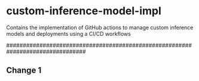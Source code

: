 # custom-inference-model-impl
Contains the implementation of GitHub actions to manage custom inference models and deployments using a CI/CD workflows

################################################################################

## Change 1

